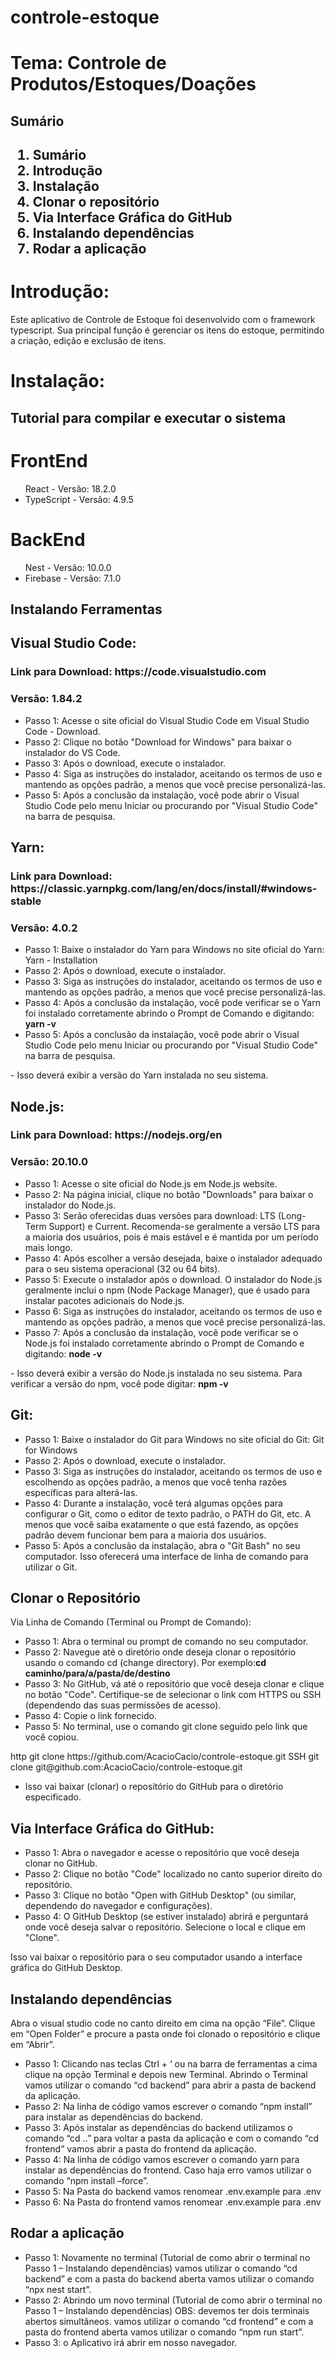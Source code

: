 <h1>controle-estoque</h1>

<h1>Tema: Controle de Produtos/Estoques/Doações</h1>

<h2>Sumário</h2>
<h2>
  <ol>
    <li>Sumário</li>
    <li>Introdução</li>
    <li>Instalação</li>
    <li>Clonar o repositório</li>
    <li>Via Interface Gráfica do GitHub</li>
    <li>Instalando dependências</li>
    <li>Rodar a aplicação</li>
  </ol>
</h2>

<h1>Introdução:</h1>
<p>Este aplicativo de Controle de Estoque foi desenvolvido com o framework typescript. Sua principal função é gerenciar os itens do estoque, permitindo a criação, edição e exclusão de itens.</p>

<h1>Instalação:</h1>

<h2>Tutorial para compilar e executar o sistema</h2>

<h1>FrontEnd</h1>
<ul>
  <l1>React - Versão: 18.2.0</l1>
  <li>TypeScript - Versão: 4.9.5</li>
</ul>

<h1>BackEnd</h1>
<ul>
  <l1>Nest - Versão: 10.0.0</l1>
  <li>Firebase - Versão: 7.1.0</li>
</ul>

<h2>Instalando Ferramentas</h2>

<h2>Visual Studio Code:</h2>
<h3>Link para Download: https://code.visualstudio.com</h3>
<h3>Versão: 1.84.2</h3>
<ul>
  <li>Passo 1: Acesse o site oficial do Visual Studio Code em Visual Studio Code - Download.</li>
  <li>Passo 2: Clique no botão "Download for Windows" para baixar o instalador do VS Code.</li>
  <li>Passo 3: Após o download, execute o instalador.</li>
  <li>Passo 4: Siga as instruções do instalador, aceitando os termos de uso e mantendo as opções padrão, a menos que você precise personalizá-las.</li>
  <li>Passo 5: Após a conclusão da instalação, você pode abrir o Visual Studio Code pelo menu Iniciar ou procurando por "Visual Studio Code" na barra de pesquisa.</li>
</ul>

<h2>Yarn:</h2>
<h3>Link para Download: https://classic.yarnpkg.com/lang/en/docs/install/#windows-stable</h3>
<h3>Versão: 4.0.2</h3>
<ul>
  <li>Passo 1: Baixe o instalador do Yarn para Windows no site oficial do Yarn: Yarn - Installation</li>
  <li>Passo 2: Após o download, execute o instalador.</li>
  <li>Passo 3: Siga as instruções do instalador, aceitando os termos de uso e mantendo as opções padrão, a menos que você precise personalizá-las.</li>
  <li>Passo 4: Após a conclusão da instalação, você pode verificar se o Yarn foi instalado corretamente abrindo o Prompt de Comando e digitando: <strong>yarn -v</strong></li>
  <li>Passo 5: Após a conclusão da instalação, você pode abrir o Visual Studio Code pelo menu Iniciar ou procurando por "Visual Studio Code" na barra de pesquisa.</li>
</ul>
<p>- Isso deverá exibir a versão do Yarn instalada no seu sistema.</p>

<h2>Node.js:</h2>
<h3>Link para Download: https://nodejs.org/en</h3>
<h3>Versão: 20.10.0</h3>
<ul>
  <li>Passo 1: Acesse o site oficial do Node.js em Node.js website.</li>
  <li>Passo 2: Na página inicial, clique no botão "Downloads" para baixar o instalador do Node.js.</li>
  <li>Passo 3: Serão oferecidas duas versões para download: LTS (Long-Term Support) e Current. Recomenda-se geralmente a versão LTS para a maioria dos usuários, pois é mais estável e é mantida por um período mais longo.</li>
  <li>Passo 4: Após escolher a versão desejada, baixe o instalador adequado para o seu sistema operacional (32 ou 64 bits).</li>
  <li>Passo 5: Execute o instalador após o download. O instalador do Node.js geralmente inclui o npm (Node Package Manager), que é usado para instalar pacotes adicionais do Node.js.</li>
  <li>Passo 6: Siga as instruções do instalador, aceitando os termos de uso e mantendo as opções padrão, a menos que você precise personalizá-las.</li>
  <li>Passo 7: Após a conclusão da instalação, você pode verificar se o Node.js foi instalado corretamente abrindo o Prompt de Comando e digitando: <strong>node -v</strong></li>
</ul>
<p>- Isso deverá exibir a versão do Node.js instalada no seu sistema. Para verificar a versão do npm, você pode digitar: <strong>npm -v</strong></p>

<h2>Git:</h2>
<ul>
  <li>Passo 1: Baixe o instalador do Git para Windows no site oficial do Git: Git for Windows</li>
  <li>Passo 2: Após o download, execute o instalador.</li>
  <li>Passo 3: Siga as instruções do instalador, aceitando os termos de uso e escolhendo as opções padrão, a menos que você tenha razões específicas para alterá-las.</li>
  <li>Passo 4: Durante a instalação, você terá algumas opções para configurar o Git, como o editor de texto padrão, o PATH do Git, etc. A menos que você saiba exatamente o que está fazendo, as opções padrão devem funcionar bem para a maioria dos usuários.</li>
  <li>Passo 5: Após a conclusão da instalação, abra o "Git Bash" no seu computador. Isso oferecerá uma interface de linha de comando para utilizar o Git.</li>
</ul>

<h2>Clonar o Repositório</h2>

<p>Via Linha de Comando (Terminal ou Prompt de Comando):</p>
<ul>
  <li>Passo 1: Abra o terminal ou prompt de comando no seu computador.</li>
  <li>Passo 2: Navegue até o diretório onde deseja clonar o repositório usando o comando cd (change directory). Por exemplo:<strong>cd caminho/para/a/pasta/de/destino</strong></li>
  <li>Passo 3: No GitHub, vá até o repositório que você deseja clonar e clique no botão "Code". Certifique-se de selecionar o link com HTTPS ou SSH (dependendo das suas permissões de acesso).</li>
  <li>Passo 4: Copie o link fornecido.</li>
  <li>Passo 5: No terminal, use o comando git clone seguido pelo link que você copiou.</li>
</ul>
<p>
  http
  git clone https://github.com/AcacioCacio/controle-estoque.git
  SSH
  git clone git@github.com:AcacioCacio/controle-estoque.git
</p>
<p>
  <ul>
    <li>Isso vai baixar (clonar) o repositório do GitHub para o diretório especificado.</li>
  </ul>
</p>

<h2>Via Interface Gráfica do GitHub:</h2>

<ul>
  <li>Passo 1: Abra o navegador e acesse o repositório que você deseja clonar no GitHub.</li>
  <li>Passo 2: Clique no botão "Code" localizado no canto superior direito do repositório.</li>
  <li>Passo 3: Clique no botão "Open with GitHub Desktop" (ou similar, dependendo do navegador e configurações).</li>
  <li>Passo 4: O GitHub Desktop (se estiver instalado) abrirá e perguntará onde você deseja salvar o repositório. Selecione o local e clique em "Clone".</li>
</ul>
<p>Isso vai baixar o repositório para o seu computador usando a interface gráfica do GitHub Desktop.</p>

<h2>Instalando dependências</h2>
<p>Abra o visual studio code no canto direito em cima na opção “File”. Clique em “Open Folder” e procure a pasta onde foi clonado o repositório e clique em “Abrir”.</p>

<ul>
  <li>Passo 1: Clicando nas teclas Ctrl + ‘ ou na barra de ferramentas a cima clique na opção Terminal e depois new Terminal. Abrindo o Terminal vamos utilizar o comando “cd backend” para abrir a pasta de backend da aplicação.</li>
  <li>Passo 2: Na linha de código vamos escrever o comando “npm install” para instalar as dependências do backend.</li>
  <li>Passo 3: Após instalar as dependências do backend utilizamos o comando “cd ..” para voltar a pasta da aplicação e com o comando “cd frontend” vamos abrir a pasta do frontend da aplicação.</li>
  <li>Passo 4: Na linha de código vamos escrever o comando yarn para instalar as dependências do frontend. Caso haja erro vamos utilizar o comando “npm install –force”.</li>
  <li>Passo 5: Na Pasta do backend vamos renomear .env.example para .env</li>
  <li>Passo 6: Na Pasta do frontend vamos renomear .env.example para .env</li>
</ul>

<h2>Rodar a aplicação</h2>
<ul>
  <li>Passo 1: Novamente no terminal (Tutorial de como abrir o terminal no Passo 1 – Instalando dependências) vamos utilizar o comando “cd backend” e com a pasta do backend aberta vamos utilizar o comando “npx nest start”.</li>
  <li>Passo 2: Abrindo um novo terminal (Tutorial de como abrir o terminal no Passo 1 – Instalando dependências) OBS: devemos ter dois terminais abertos simultâneos. vamos utilizar o comando “cd frontend” e com a pasta do frontend aberta vamos utilizar o comando “npm run start”.</li>
  <li>Passo 3: o Aplicativo irá abrir em nosso navegador.</li>
</ul>
